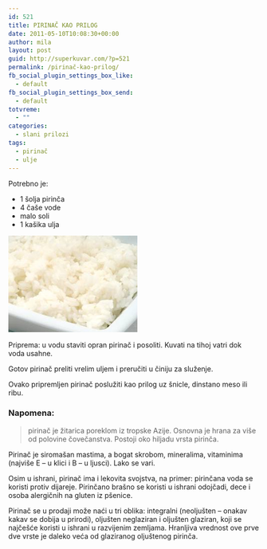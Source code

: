 ```yaml
---
id: 521
title: PIRINAČ KAO PRILOG
date: 2011-05-10T10:08:30+00:00
author: mila
layout: post
guid: http://superkuvar.com/?p=521
permalink: /pirinač-kao-prilog/
fb_social_plugin_settings_box_like:
  - default
fb_social_plugin_settings_box_send:
  - default
totvreme:
  - ""
categories:
  - slani prilozi
tags:
  - pirinač
  - ulje
---
```

Potrebno je:

  * 1 šolja pirinča
  * 4 čaše vode
  * malo soli
  * 1 kašika ulja

<img class="alignnone size-full wp-image-637" title="pirinackaoprilog" src="/wp-content/uploads/2011/05/pirinackaoprilog.jpg" alt="" width="259" height="194" /> 

Priprema: u vodu staviti opran pirinač i posoliti. Kuvati na tihoj vatri dok voda usahne.

Gotov pirinač preliti vrelim uljem i preručiti u činiju za služenje.

Ovako pripremljen pirinač poslužiti kao prilog uz šnicle, dinstano meso ili ribu.

### Napomena:
> pirinač je žitarica poreklom iz tropske Azije. Osnovna je hrana za više od polovine čovečanstva. Postoji oko hiljadu vrsta pirinča.

Pirinač je siromašan mastima, a bogat skrobom, mineralima, vitaminima (najviše E &#8211; u klici i B &#8211; u ljusci). Lako se vari.

Osim u ishrani, pirinač ima i lekovita svojstva, na primer: pirinčana voda se koristi protiv dijareje. Pirinčano brašno se koristi u ishrani odojčadi, dece i osoba alergičnih na gluten iz pšenice.

Pirinač se u prodaji može naći u tri oblika: integralni (neoljušten &#8211; onakav kakav se dobija u prirodi), oljušten neglaziran i oljušten glaziran, koji se najčešće koristi u ishrani u razvijenim zemljama. Hranljiva vrednost ove prve dve vrste je daleko veća od glaziranog oljuštenog pirinča.